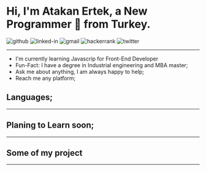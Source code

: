 # **Hi, I'm Atakan Ertek, a New Programmer 🚀 from Turkey.**

![github]() ![linked-in]() ![gmail]() ![hackerrank]() ![twitter]()

----

* I'm currently learning Javascrip for Front-End Developer
* Fun-Fact: I have a degree in Industrial engineering and MBA master;
* Ask me about anything, I am always happy to help;
* Reach me any platform;

## **Languages;**
---


## **Planing to Learn soon;**
---

## **Some of my project**
---





